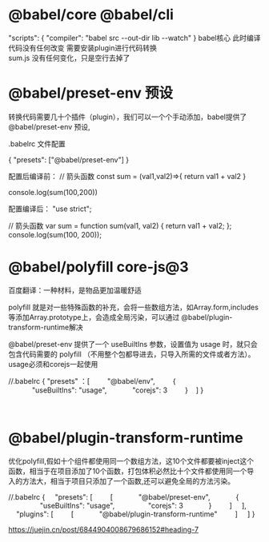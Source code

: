 # @babel/core @babel/cli

"scripts": {
    "compiler": "babel src --out-dir lib --watch"
}
babel核心  此时编译代码没有任何改变  需要安装plugin进行代码转换  
sum.js 没有任何变化，只是空行去掉了



# @babel/preset-env  预设  
转换代码需要几十个插件（plugin），我们可以一个个手动添加，babel提供了@babel/preset-env 预设,

.babelrc 文件配置

{
    "presets": ["@babel/preset-env"]
}

配置后编译前：
// 箭头函数
const  sum = (val1,val2)=>{
   return val1 + val2
}

console.log(sum(100,200))


配置编译后：
"use strict";

// 箭头函数
var sum = function sum(val1, val2) {
  return val1 + val2;
};
console.log(sum(100, 200));



# @babel/polyfill   core-js@3  

百度翻译：一种材料，是物品更加温暖舒适

polyfill 就是对一些特殊函数的补充，会将一些数组方法，如Array.form,includes等添加Array.prototype上，会造成全局污染，可以通过 @babel/plugin-transform-runtime解决

@babel/preset-env 提供了一个 useBuiltIns 参数，设置值为 usage 时，就只会包含代码需要的 polyfill （不用整个包都导进去，只导入所需的文件或者方法）。usage必须和corejs一起使用

//.babelrc
{
   "presets" ：[
        "@babel/env",
        {   
            "useBuiltIns": "usage",
            "corejs": 3
        }
   ]
}

    


#  @babel/plugin-transform-runtime
优化polyfill,假如十个组件都使用同一个数组方法，这10个文件都要被inject这个函数，相当于在项目添加了10个函数，打包体积必然比十个文件都使用同一个导入的方法大，相当于项目只添加了一个函数,还可以避免全局的方法污染。

//.babelrc
{
    "presets": [
        [
            "@babel/preset-env",
            {
                "useBuiltIns": "usage",
                "corejs": 3
            }
        ]
    ],
    "plugins": [
        [
            "@babel/plugin-transform-runtime"
        ]
    ]
}




https://juejin.cn/post/6844904008679686152#heading-7